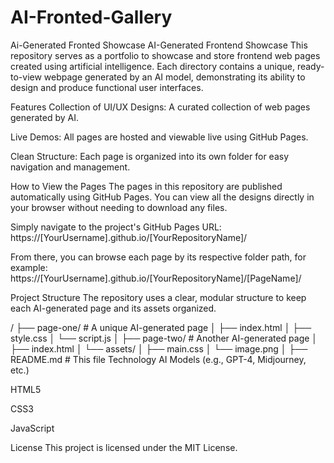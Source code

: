 # AI-Fronted-Gallery
Ai-Generated Fronted Showcase
AI-Generated Frontend Showcase
This repository serves as a portfolio to showcase and store frontend web pages created using artificial intelligence. Each directory contains a unique, ready-to-view webpage generated by an AI model, demonstrating its ability to design and produce functional user interfaces.

Features
Collection of UI/UX Designs: A curated collection of web pages generated by AI.

Live Demos: All pages are hosted and viewable live using GitHub Pages.

Clean Structure: Each page is organized into its own folder for easy navigation and management.

How to View the Pages
The pages in this repository are published automatically using GitHub Pages. You can view all the designs directly in your browser without needing to download any files.

Simply navigate to the project's GitHub Pages URL:
https://[YourUsername].github.io/[YourRepositoryName]/

From there, you can browse each page by its respective folder path, for example:
https://[YourUsername].github.io/[YourRepositoryName]/[PageName]/

Project Structure
The repository uses a clear, modular structure to keep each AI-generated page and its assets organized.

/
├── page-one/         # A unique AI-generated page
│   ├── index.html
│   ├── style.css
│   └── script.js
│
├── page-two/         # Another AI-generated page
│   ├── index.html
│   └── assets/
│       ├── main.css
│       └── image.png
│
├── README.md         # This file
Technology
AI Models (e.g., GPT-4, Midjourney, etc.)

HTML5

CSS3

JavaScript

License
This project is licensed under the MIT License.
